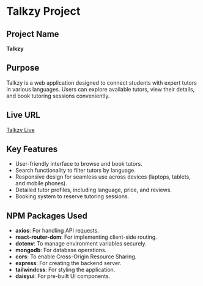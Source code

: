 # Talkzy Project

## Project Name
**Talkzy**

## Purpose
Talkzy is a web application designed to connect students with expert tutors in various languages. Users can explore available tutors, view their details, and book tutoring sessions conveniently.

## Live URL
[Talkzy Live](https://assignment-11-2f384.web.app/find-tutors/Spanish)

## Key Features
- User-friendly interface to browse and book tutors.
- Search functionality to filter tutors by language.
- Responsive design for seamless use across devices (laptops, tablets, and mobile phones).
- Detailed tutor profiles, including language, price, and reviews.
- Booking system to reserve tutoring sessions.

## NPM Packages Used
- **axios**: For handling API requests.
- **react-router-dom**: For implementing client-side routing.
- **dotenv**: To manage environment variables securely.
- **mongodb**: For database operations.
- **cors**: To enable Cross-Origin Resource Sharing.
- **express**: For creating the backend server.
- **tailwindcss**: For styling the application.
- **daisyui**: For pre-built UI components.